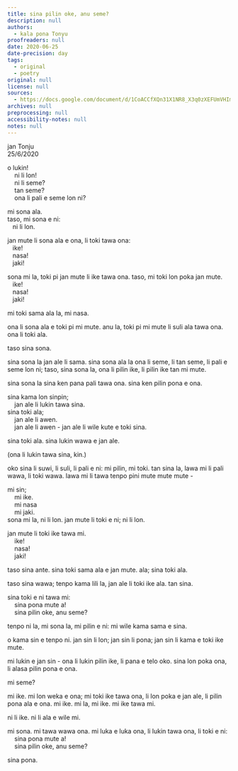 ```yaml
---
title: sina pilin oke, anu seme?
description: null
authors:
  - kala pona Tonyu
proofreaders: null
date: 2020-06-25
date-precision: day
tags:
  - original
  - poetry
original: null
license: null
sources:
  - https://docs.google.com/document/d/1CoACCfXQn31X1NR8_X3q0zXEFUmVHImR9nCqBYiIKPk/edit
archives: null
preprocessing: null
accessibility-notes: null
notes: null
---
```


jan Tonju  \
25/6/2020

o lukin!  \
    ni li lon!  \
    ni li seme?  \
    tan seme?  \
    ona li pali e seme lon ni?

mi sona ala.  \
taso, mi sona e ni:  \
   ni li lon.

jan mute li sona ala e ona, li toki tawa ona:  \
   ike!  \
   nasa!  \
   jaki!

sona mi la, toki pi jan mute li ike tawa ona. taso, mi toki lon poka jan mute.  \
   ike!  \
   nasa!  \
   jaki!

mi toki sama ala la, mi nasa.

ona li sona ala e toki pi mi mute. anu la, toki pi mi mute li suli ala tawa ona.  \
ona li toki ala.

taso sina sona.

sina sona la jan ale li sama. sina sona ala la ona li seme, li tan seme, li pali e seme lon ni; taso, sina sona la, ona li pilin ike, li pilin ike tan mi mute.

sina sona la sina ken pana pali tawa ona. sina ken pilin pona e ona.

sina kama lon sinpin;  \
    jan ale li lukin tawa sina.  \
sina toki ala;  \
    jan ale li awen.  \
    jan ale li awen - jan ale li wile kute e toki sina.

sina toki ala. sina lukin wawa e jan ale.

(ona li lukin tawa sina, kin.)

oko sina li suwi, li suli, li pali e ni: mi pilin, mi toki. tan sina la, lawa mi li pali wawa, li toki wawa. lawa mi li tawa tenpo pini mute mute mute -

mi sin;  \
    mi ike.  \
    mi nasa  \
    mi jaki.  \
sona mi la, ni li lon. jan mute li toki e ni; ni li lon.

jan mute li toki ike tawa mi.  \
    ike!  \
    nasa!  \
    jaki!

taso sina ante. sina toki sama ala e jan mute. ala; sina toki ala.

taso sina wawa; tenpo kama lili la, jan ale li toki ike ala. tan sina.

sina toki e ni tawa mi:  \
    sina pona mute a!  \
    sina pilin oke, anu seme?

tenpo ni la, mi sona la, mi pilin e ni: mi wile kama sama e sina.

o kama sin e tenpo ni. jan sin li lon; jan sin li pona; jan sin li kama e toki ike mute.

mi lukin e jan sin - ona li lukin pilin ike, li pana e telo oko. sina lon poka ona, li alasa pilin pona e ona.

mi seme?

mi ike. mi lon weka e ona; mi toki ike tawa ona, li lon poka e jan ale, li pilin pona ala e ona. mi ike. mi la, mi ike. mi ike tawa mi.

ni li ike. ni li ala e wile mi.

mi sona. mi tawa wawa ona. mi luka e luka ona, li lukin tawa ona, li toki e ni:  \
    sina pona mute a!  \
    sina pilin oke, anu seme?

sina pona.
